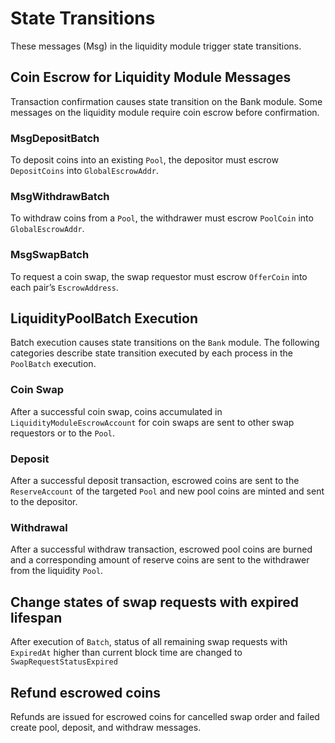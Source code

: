 <!-- order: 3 -->

# State Transitions

These messages (Msg) in the liquidity module trigger state transitions.

## **Coin Escrow for Liquidity Module Messages**

Transaction confirmation causes state transition on the Bank module. Some messages on the liquidity module require coin escrow before confirmation.

### **MsgDepositBatch**

To deposit coins into an existing `Pool`, the depositor must escrow `DepositCoins` into `GlobalEscrowAddr`.

### **MsgWithdrawBatch**

To withdraw coins from a `Pool`, the withdrawer must escrow `PoolCoin` into `GlobalEscrowAddr`.

### **MsgSwapBatch**

To request a coin swap, the swap requestor must escrow `OfferCoin` into each pair’s `EscrowAddress`.

## **LiquidityPoolBatch Execution**

Batch execution causes state transitions on the `Bank` module. The following categories describe state transition executed by each process in the `PoolBatch` execution.

### **Coin Swap**

After a successful coin swap, coins accumulated in `LiquidityModuleEscrowAccount` for coin swaps are sent to other swap requestors or to the `Pool`.

### **Deposit**

After a successful deposit transaction, escrowed coins are sent to the `ReserveAccount` of the targeted `Pool` and new pool coins are minted and sent to the depositor.

### **Withdrawal**

After a successful withdraw transaction, escrowed pool coins are burned and a corresponding amount of reserve coins are sent to the withdrawer from the liquidity `Pool`.

## **Change states of swap requests with expired lifespan**

After execution of `Batch`, status of all remaining swap requests with `ExpiredAt` higher than current block time are changed to `SwapRequestStatusExpired`

## **Refund escrowed coins**

Refunds are issued for escrowed coins for cancelled swap order and failed create pool, deposit, and withdraw messages.